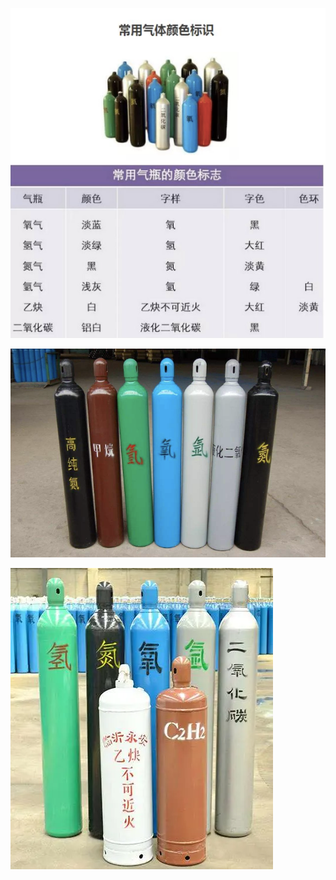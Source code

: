 
![](assets/常见气瓶颜色/image-20230521231101431.png)

![500](assets/常见气瓶颜色/image-20230521231110228.png)

![300](assets/常见气瓶颜色/image-20230521231354437.png)
